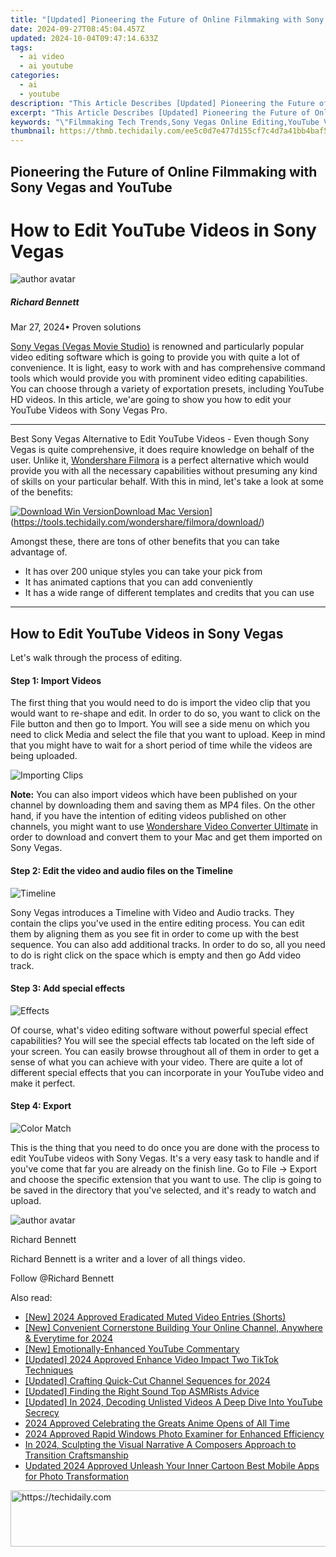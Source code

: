 ```yaml
---
title: "[Updated] Pioneering the Future of Online Filmmaking with Sony Vegas and YouTube"
date: 2024-09-27T08:45:04.457Z
updated: 2024-10-04T09:47:14.633Z
tags:
  - ai video
  - ai youtube
categories:
  - ai
  - youtube
description: "This Article Describes [Updated] Pioneering the Future of Online Filmmaking with Sony Vegas and YouTube"
excerpt: "This Article Describes [Updated] Pioneering the Future of Online Filmmaking with Sony Vegas and YouTube"
keywords: "\"Filmmaking Tech Trends,Sony Vegas Online Editing,YouTube Video Production,Innovative Movie Making Software,High-Quality Filmmaking Tools,Streaming Content Creation,Professional Video Editors\""
thumbnail: https://thmb.techidaily.com/ee5c0d7e477d155cf7c4d7a41bb4baf523bd4dd370c1eec84bd95b2e762714db.png
---
```


## Pioneering the Future of Online Filmmaking with Sony Vegas and YouTube

# How to Edit YouTube Videos in Sony Vegas

![author avatar](https://images.wondershare.com/filmora/article-images/richard-bennett.jpg)

##### Richard Bennett

 Mar 27, 2024• Proven solutions

[Sony Vegas (Vegas Movie Studio)](https://tools.techidaily.com/wondershare/filmora/download/) is renowned and particularly popular video editing software which is going to provide you with quite a lot of convenience. It is light, easy to work with and has comprehensive command tools which would provide you with prominent video editing capabilities. You can choose through a variety of exportation presets, including YouTube HD videos. In this article, we'are going to show you how to edit your YouTube Videos with Sony Vegas Pro.

---

Best Sony Vegas Alternative to Edit YouTube Videos - Even though Sony Vegas is quite comprehensive, it does require knowledge on behalf of the user. Unlike it, [Wondershare Filmora](https://tools.techidaily.com/wondershare/filmora/download/) is a perfect alternative which would provide you with all the necessary capabilities without presuming any kind of skills on your particular behalf. With this in mind, let's take a look at some of the benefits:

[![Download Win Version](https://images.wondershare.com/filmora/guide/download-btn-win.jpg)](https://tools.techidaily.com/wondershare/filmora/download/)[Download Mac Version](https://images.wondershare.com/filmora/guide/download-btn-mac.jpg)](https://tools.techidaily.com/wondershare/filmora/download/)

Amongst these, there are tons of other benefits that you can take advantage of.

* It has over 200 unique styles you can take your pick from
* It has animated captions that you can add conveniently
* It has a wide range of different templates and credits that you can use

---

## How to Edit YouTube Videos in Sony Vegas

Let's walk through the process of editing.

#### Step 1: Import Videos

The first thing that you would need to do is import the video clip that you would want to re-shape and edit. In order to do so, you want to click on the File button and then go to Import. You will see a side menu on which you need to click Media and select the file that you want to upload. Keep in mind that you might have to wait for a short period of time while the videos are being uploaded.

![ Importing Clips ](https://images.wondershare.com/filmora/article-images/beginner-tips-for-vegas-pro-1.jpg)

**Note:** You can also import videos which have been published on your channel by downloading them and saving them as MP4 files. On the other hand, if you have the intention of editing videos published on other channels, you might want to use [Wondershare Video Converter Ultimate](https://tools.techidaily.com/wondershare/videoconverter/download/) in order to download and convert them to your Mac and get them imported on Sony Vegas.

#### Step 2: Edit the video and audio files on the Timeline

![ Timeline ](https://images.wondershare.com/filmora/article-images/beginner-tips-for-vegas-pro-2.jpg)

Sony Vegas introduces a Timeline with Video and Audio tracks. They contain the clips you've used in the entire editing process. You can edit them by aligning them as you see fit in order to come up with the best sequence. You can also add additional tracks. In order to do so, all you need to do is right click on the space which is empty and then go Add video track.

#### Step 3: Add special effects

![ Effects ](https://images.wondershare.com/filmora/article-images/beginner-tips-for-vegas-pro-3.jpg)

Of course, what's video editing software without powerful special effect capabilities? You will see the special effects tab located on the left side of your screen. You can easily browse throughout all of them in order to get a sense of what you can achieve with your video. There are quite a lot of different special effects that you can incorporate in your YouTube video and make it perfect.

#### Step 4: Export

![ Color Match ](https://images.wondershare.com/filmora/article-images/beginner-tips-for-vegas-pro-5.jpg)

This is the thing that you need to do once you are done with the process to edit YouTube videos with Sony Vegas. It's a very easy task to handle and if you've come that far you are already on the finish line. Go to File -> Export and choose the specific extension that you want to use. The clip is going to be saved in the directory that you've selected, and it's ready to watch and upload.

![author avatar](https://images.wondershare.com/filmora/article-images/richard-bennett.jpg)

Richard Bennett

Richard Bennett is a writer and a lover of all things video.

Follow @Richard Bennett

<ins class="adsbygoogle"
     style="display:block"
     data-ad-format="autorelaxed"
     data-ad-client="ca-pub-7571918770474297"
     data-ad-slot="1223367746"></ins>

<ins class="adsbygoogle"
     style="display:block"
     data-ad-client="ca-pub-7571918770474297"
     data-ad-slot="8358498916"
     data-ad-format="auto"
     data-full-width-responsive="true"></ins>

<span class="atpl-alsoreadstyle">Also read:</span>
<div><ul>
<li><a href="https://youtube-docs.techidaily.com/024-approved-eradicated-muted-video-entries-shorts/"><u>[New] 2024 Approved Eradicated Muted Video Entries (Shorts)</u></a></li>
<li><a href="https://youtube-docs.techidaily.com/onvenient-cornerstone-building-your-online-channel-anywhere-and-everytime-for-2024/"><u>[New] Convenient Cornerstone Building Your Online Channel, Anywhere & Everytime for 2024</u></a></li>
<li><a href="https://youtube-docs.techidaily.com/motionally-enhanced-youtube-commentary/"><u>[New] Emotionally-Enhanced YouTube Commentary</u></a></li>
<li><a href="https://fox-http.techidaily.com/updated-2024-approved-enhance-video-impact-two-tiktok-techniques/"><u>[Updated] 2024 Approved Enhance Video Impact Two TikTok Techniques</u></a></li>
<li><a href="https://youtube-docs.techidaily.com/ed-crafting-quick-cut-channel-sequences-for-2024/"><u>[Updated] Crafting Quick-Cut Channel Sequences for 2024</u></a></li>
<li><a href="https://some-techniques.techidaily.com/updated-finding-the-right-sound-top-asmrists-advice/"><u>[Updated] Finding the Right Sound Top ASMRists Advice</u></a></li>
<li><a href="https://youtube-docs.techidaily.com/ed-in-2024-decoding-unlisted-videos-a-deep-dive-into-youtube-secrecy/"><u>[Updated] In 2024, Decoding Unlisted Videos A Deep Dive Into YouTube Secrecy</u></a></li>
<li><a href="https://article-posts.techidaily.com/2024-approved-celebrating-the-greats-anime-opens-of-all-time/"><u>2024 Approved Celebrating the Greats Anime Opens of All Time</u></a></li>
<li><a href="https://fox-info.techidaily.com/2024-approved-rapid-windows-photo-examiner-for-enhanced-efficiency/"><u>2024 Approved Rapid Windows Photo Examiner for Enhanced Efficiency</u></a></li>
<li><a href="https://voice-adjusting.techidaily.com/in-2024-sculpting-the-visual-narrative-a-composers-approach-to-transition-craftsmanship/"><u>In 2024, Sculpting the Visual Narrative A Composers Approach to Transition Craftsmanship</u></a></li>
<li><a href="https://ai-video-apps.techidaily.com/updated-2024-approved-unleash-your-inner-cartoon-best-mobile-apps-for-photo-transformation/"><u>Updated 2024 Approved Unleash Your Inner Cartoon Best Mobile Apps for Photo Transformation</u></a></li>
</ul></div>

<!-- affiliate ads begin -->
<a href="https://aligracehair.sjv.io/c/5597632/1918684/19272" target="_top" id="1918684">
  <img src="//a.impactradius-go.com/display-ad/19272-1918684" border="0" alt="https://techidaily.com" width="728" height="90"/>
</a>
<img height="0" width="0" src="https://aligracehair.sjv.io/i/5597632/1918684/19272" style="position:absolute;visibility:hidden;" border="0" />
<!-- affiliate ads end -->

